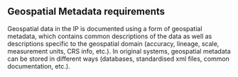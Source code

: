 ## Geospatial Metadata requirements

Geospatial data in the IP is documented using a form of geospatial metadata, which contains common descriptions of the data as well as descriptions specific to the geospatial domain (accuracy, lineage, scale, measurement units, CRS info, etc.). In original systems,
geospatial metadata can be stored in different ways (databases, standardised xml files, common documentation, etc.).
